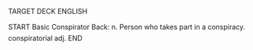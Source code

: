 TARGET DECK
ENGLISH

START
Basic
Conspirator
Back: n. Person who takes part in a conspiracy.  conspiratorial adj.
END
